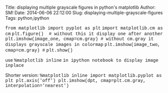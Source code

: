 Title: displaying multiple grayscale figures in python's matplotlib
Author: SM!
Date: 2014-06-06 22:12:00
Slug: displaying-multiple-grayscale-figures
Tags: python,ipython

<span style="font-family: &quot;Courier New&quot;,Courier,monospace;">from matplotlib import pyplot as plt</span>
<span style="font-family: &quot;Courier New&quot;,Courier,monospace;">import matplotlib.cm as cm</span>
<span style="font-family: &quot;Courier New&quot;,Courier,monospace;">plt.figure()&nbsp; # without this it display one after another</span>
<span style="font-family: &quot;Courier New&quot;,Courier,monospace;">plt.imshow(image_one, cmap=cm.gray) # without cm.gray it displays grayscale images in colormap</span>
<span style="font-family: &quot;Courier New&quot;,Courier,monospace;">plt.imshow(image_two, cmap=cm.gray) #</span>
<span style="font-family: &quot;Courier New&quot;,Courier,monospace;">plt.show()</span>

use
<span style="font-family: &quot;Courier New&quot;,Courier,monospace;">%matplotlib inline</span>
<span style="font-family: &quot;Courier New&quot;,Courier,monospace;">in ipython notebook to display image inplace</span>


Shorter version:
<span style="font-family: &quot;Courier New&quot;,Courier,monospace;">%matplotlib inline
import matplotlib.pyplot as plt
plt.axis('off')
plt.imshow(dpt, cmap=plt.cm.gray, interpolation='nearest')</span>